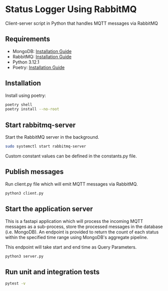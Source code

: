 # Status Logger Using RabbitMQ

Client-server script in Python that handles MQTT messages via RabbitMQ

## Requirements

- MongoDB: [Installation Guide](https://www.mongodb.com/docs/manual/installation/)
- RabbitMQ: [Installation Guide](https://www.rabbitmq.com/docs/download)
- Python 3.12.1
- Poetry: [Installation Guide](https://python-poetry.org/docs/#installation)

## Installation

Install using poetry:
```sh
poetry shell
poetry install --no-root
```

## Start rabbitmq-server
Start the RabbitMQ server in the background.
```sh
sudo systemctl start rabbitmq-server
```
Custom constant values can be defined in the constants.py file.

## Publish messages 
Run client.py file which will emit MQTT messages via RabbitMQ.

```sh
python3 client.py
```

## Start the application server
This is a fastapi application which will process the incoming MQTT messages as a sub-process, store the processed messages in the database (i.e. MongoDB).
An endpoint is provided to return the count of each status within the specified time range using MongoDB's aggregate pipeline.

This endpoint will take start and end time as Query Parameters.
```sh
python3 server.py
```

## Run unit and integration tests
```sh
pytest -v
```